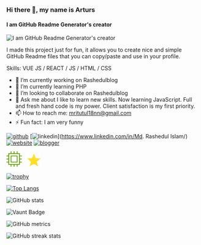 ### Hi there 👋, my name is Arturs
#### I am GitHub Readme Generator's creator
![I am GitHub Readme Generator's creator](https://github.com/rashedulblog/rashedul/blob/main/Md.%20Rashedul%20Islam.jpg)

I made this project just for fun, it allows you to create nice and simple GitHub Readme files that you can copy/paste and use in your profile.

Skills: VUE JS / REACT / JS / HTML / CSS

- 🔭 I’m currently working on Rashedulblog 
- 🌱 I’m currently learning PHP 
- 👯 I’m looking to collaborate on Rashedulblog 
- 💬 Ask me about I like to learn new skills. Now learning JavaScript. Full and fresh hand code is my power. Client satisfaction is my first priority. 
- 📫 How to reach me: mritutul18nn@gmail.com 
- ⚡ Fun fact: I am very funny 


[<img src='https://cdn.jsdelivr.net/npm/simple-icons@3.0.1/icons/github.svg' alt='github' height='40'>](https://github.com/rashedulblog)  [<img src='https://cdn.jsdelivr.net/npm/simple-icons@3.0.1/icons/linkedin.svg' alt='linkedin' height='40'>](https://www.linkedin.com/in/Md. Rashedul Islam/)  [<img src='https://cdn.jsdelivr.net/npm/simple-icons@3.0.1/icons/icloud.svg' alt='website' height='40'>](https://m-rashed.com/rashedulblog/)  [<img src='https://cdn.jsdelivr.net/npm/simple-icons@3.0.1/icons/blogger.svg' alt='blogger' height='40'>](https://m-rashed.com/rashedulblog/)  

<a href='https://docs.github.com/en/developers'><img src='https://raw.githubusercontent.com/acervenky/animated-github-badges/master/assets/devbadge.gif' width='40' height='40'></a> <a href='https://stars.github.com/'><img src='https://raw.githubusercontent.com/acervenky/animated-github-badges/master/assets/starbadge.gif' width='35' height='35'></a> 

[![trophy](https://github-profile-trophy.vercel.app/?username=rashedulblog)](https://github.com/ryo-ma/github-profile-trophy)

[![Top Langs](https://github-readme-stats.vercel.app/api/top-langs/?username=rashedulblog)](https://github.com/anuraghazra/github-readme-stats)

![GitHub stats](https://github-readme-stats.vercel.app/api?username=rashedulblog&show_icons=true&count_private=true)  

![Vaunt Badge](https://api.vaunt.dev/v1/github/entities/rashedulblog/contributions?format=svg&private=true)  

![GitHub metrics](https://metrics.lecoq.io/rashedulblog)  

![GitHub streak stats](https://streak-stats.demolab.com/?user=rashedulblog)  


